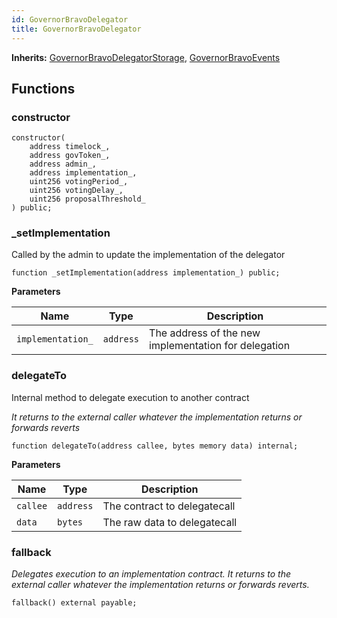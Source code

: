 ```yaml
---
id: GovernorBravoDelegator
title: GovernorBravoDelegator
---
```


**Inherits:**
[GovernorBravoDelegatorStorage](/out-of-scope/governance/GovernorBravoInterfaces.sol/contract.GovernorBravoDelegatorStorage.md), [GovernorBravoEvents](/out-of-scope/governance/GovernorBravoInterfaces.sol/contract.GovernorBravoEvents.md)


## Functions
### constructor


```solidity
constructor(
    address timelock_,
    address govToken_,
    address admin_,
    address implementation_,
    uint256 votingPeriod_,
    uint256 votingDelay_,
    uint256 proposalThreshold_
) public;
```

### _setImplementation

Called by the admin to update the implementation of the delegator


```solidity
function _setImplementation(address implementation_) public;
```
**Parameters**

|Name|Type|Description|
|----|----|-----------|
|`implementation_`|`address`|The address of the new implementation for delegation|


### delegateTo

Internal method to delegate execution to another contract

*It returns to the external caller whatever the implementation returns or forwards reverts*


```solidity
function delegateTo(address callee, bytes memory data) internal;
```
**Parameters**

|Name|Type|Description|
|----|----|-----------|
|`callee`|`address`|The contract to delegatecall|
|`data`|`bytes`|The raw data to delegatecall|


### fallback

*Delegates execution to an implementation contract.
It returns to the external caller whatever the implementation returns
or forwards reverts.*


```solidity
fallback() external payable;
```

